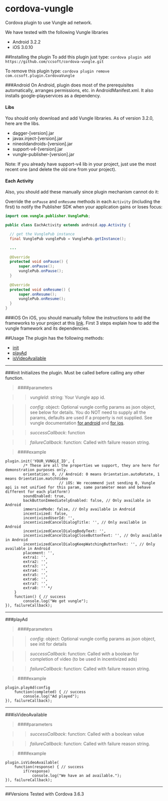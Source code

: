 cordova-vungle
=====================

Cordova plugin to use Vungle ad network.

We have tested with the following Vungle libraries

* Android 3.2.2
* iOS 3.0.10

##Installing the plugin
To add this plugin just type:
```cordova plugin add https://github.com/ccsoft/cordova-vungle.git```

To remove this plugin type:
```cordova plugin remove com.ccsoft.plugin.CordovaVungle```

###Android
On Android, plugin does most of the prerequisites automatically, arranges permissions, etc. in AndroidManifest.xml. It also installs google-playservices as a dependency.

#### Libs
You should only download and add Vungle libraries.
As of version 3.2.0, here are the libs.

* dagger-[version].jar
* javax.inject-[version].jar
* nineoldandroids-[version].jar
* support-v4-[version].jar 
* vungle-publisher-[version].jar

Note: If you already have support-v4 lib in your project, just use the most recent one (and delete the old one from your project).

#### Each Activity
Also, you should add these manually since plugin mechanism cannot do it:

Override the `onPause` and `onResume` methods in each `Activity` (including the first) to notify the Publisher SDK when your application gains or loses focus:

```java
import com.vungle.publisher.VunglePub;

public class EachActivity extends android.app.Activity {

  // get the VunglePub instance
  final VunglePub vunglePub = VunglePub.getInstance();

  ...
  
  @Override
  protected void onPause() {
      super.onPause();
      vunglePub.onPause();
  }
  
  @Override
  protected void onResume() {
      super.onResume();
      vunglePub.onResume();
  }
}
```

###iOS
On iOS, you should manually follow the instructions to add the frameworks to your project at this [link](https://github.com/Vungle/vungle-resources/blob/master/English/iOS/iOS-dev-guide.md). First 3 steps explain how to add the vungle framework and its dependencies.


##Usage
The plugin has the following methods:
* [init](#init)
* [playAd](#playAd)
* [isVideoAvailable](#isVideoAvailable)

*** 

###init
Initializes the plugin. Must be called before calling any other function.

>####parameters

>> *vungleId*: string: Your Vungle app id.

>> *config*: object: Optional vungle config params as json object, see below for details. You do NOT need to supply all the params, defaults are used if a property is not supplied.
See vungle documentation [for android](https://github.com/Vungle/vungle-resources/blob/master/English/Android/3.2.x/android-advanced-settings.md#configuration-options) and [for ios](https://github.com/Vungle/vungle-resources/blob/master/English/iOS/iOS-advanced-settings.md#playad-options).

>> *successCallback*: function

>> *failureCallback*: function: Called with failure reason string.
         
>####example

	plugin.init('YOUR_VUNGLE_ID', {
            /* These are all the properties we support, they are here for demonstration purposes only.
            orientation: 0, // Android: 0 means Orientation.autoRotate, 1 means Orientation.matchVideo 
                            // iOS: We recommend just sending 0, Vungle api is not unified for this param, same parameter mean and behave different for each platform!)
            soundEnabled: true,
            backButtonImmediatelyEnabled: false, // Only available in Android
            immersiveMode: false, // Only available in Android
            incentivized: false, 
            incentivizedUserId: '',
            incentivizedCancelDialogTitle: '', // Only available in Android
            incentivizedCancelDialogBodyText: '',
            incentivizedCancelDialogCloseButtonText: '', // Only available in Android
            incentivizedCancelDialogKeepWatchingButtonText: '', // Only available in Android
            placement: '',
            extra1: '',
            extra2: '',
            extra3: '',
            extra4: '',
            extra5: '',
            extra6: '',
            extra7: '',
            extra8: '' */
        }
		function() { // success
			console.log("We got vungle");			
	}), failureCallback);

***

###playAd

>####parameters

>> *config*: object: Optional vungle config params as json object, see init for details

>> *successCallback*: function: Called with a boolean for completion of video (to be used in incentivized ads)

>> *failureCallback*: function: Called with failure reason string.
         
>####example

	plugin.playAd(config
		function(completed) { // success
			console.log("Ad played");		
	}), failureCallback);

***

###isVideoAvailable

>####parameters

>> *successCallback*: function: Called with a boolean value 

>> *failureCallback*: function: Called with failure reason string.
         
>####example

	plugin.isVideoAvailable(
		function(response) { // success
            if(response)
			    console.log("We have an ad available.");		
	}), failureCallback);

***
##Versions
Tested with Cordova 3.6.3
